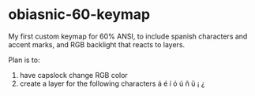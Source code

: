 # obiasnic-60-keymap
My first custom keymap for 60% ANSI, to include spanish characters and accent marks, and RGB backlight that reacts to layers.

Plan is to:
1. have capslock change RGB color
2. create a layer for the following characters
á
é
í
ó
ú
ñ
ü
¡
¿
